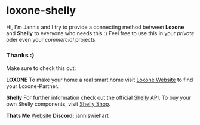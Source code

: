 # loxone-shelly

Hi, I'm Jannis and I try to provide a connecting method between **Loxone** and **Shelly** to everyone who needs this :)
Feel free to use this in your *private* oder even your *commercial* projects

### Thanks :)


Make sure to check this out:

**LOXONE**
To make your home a real smart home visit [Loxone Website](https://loxone.com) to find your Loxone-Partner.

**Shelly**
For further information check out the official [Shelly API](https://shelly-api-docs.shelly.cloud/). To buy your own Shelly components, visit [Shelly Shop](https://www.shelly.com/de/products/shop).

**Thats Me**
[Website](https://wiehart.de)
**Discord:** janniswiehart